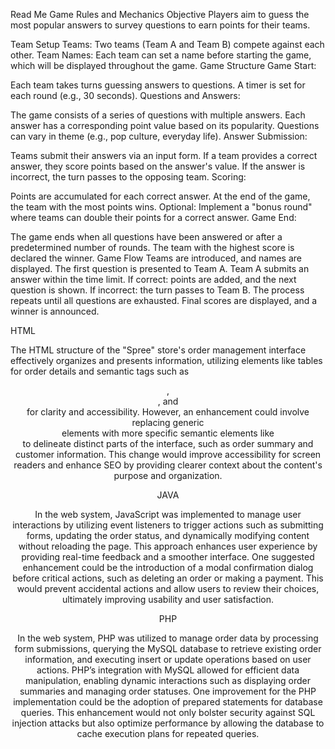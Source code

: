 Read Me
Game Rules and Mechanics
Objective
Players aim to guess the most popular answers to survey questions to earn points for their teams.

Team Setup
Teams: Two teams (Team A and Team B) compete against each other.
Team Names: Each team can set a name before starting the game, which will be displayed throughout the game.
Game Structure
Game Start:

Each team takes turns guessing answers to questions.
A timer is set for each round (e.g., 30 seconds).
Questions and Answers:

The game consists of a series of questions with multiple answers.
Each answer has a corresponding point value based on its popularity.
Questions can vary in theme (e.g., pop culture, everyday life).
Answer Submission:

Teams submit their answers via an input form.
If a team provides a correct answer, they score points based on the answer's value.
If the answer is incorrect, the turn passes to the opposing team.
Scoring:

Points are accumulated for each correct answer.
At the end of the game, the team with the most points wins.
Optional: Implement a "bonus round" where teams can double their points for a correct answer.
Game End:

The game ends when all questions have been answered or after a predetermined number of rounds.
The team with the highest score is declared the winner.
Game Flow
Teams are introduced, and names are displayed.
The first question is presented to Team A.
Team A submits an answer within the time limit.
If correct: points are added, and the next question is shown.
If incorrect: the turn passes to Team B.
The process repeats until all questions are exhausted.
Final scores are displayed, and a winner is announced.

HTML

The HTML structure of the "Spree" store's order management interface effectively organizes and presents information, utilizing elements like tables for order details and semantic tags such as <header>, <nav>, and <footer> for clarity and accessibility. However, an enhancement could involve replacing generic <div> elements with more specific semantic elements like <section> to delineate distinct parts of the interface, such as order summary and customer information. This change would improve accessibility for screen readers and enhance SEO by providing clearer context about the content's purpose and organization.

JAVA

In the web system, JavaScript was implemented to manage user interactions by utilizing event listeners to trigger actions such as submitting forms, updating the order status, and dynamically modifying content without reloading the page. This approach enhances user experience by providing real-time feedback and a smoother interface. One suggested enhancement could be the introduction of a modal confirmation dialog before critical actions, such as deleting an order or making a payment. This would prevent accidental actions and allow users to review their choices, ultimately improving usability and user satisfaction.

PHP

In the web system, PHP was utilized to manage order data by processing form submissions, querying the MySQL database to retrieve existing order information, and executing insert or update operations based on user actions. PHP’s integration with MySQL allowed for efficient data manipulation, enabling dynamic interactions such as displaying order summaries and managing order statuses. One improvement for the PHP implementation could be the adoption of prepared statements for database queries. This enhancement would not only bolster security against SQL injection attacks but also optimize performance by allowing the database to cache execution plans for repeated queries.
